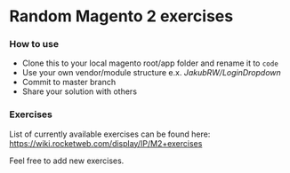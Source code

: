 # Random Magento 2 exercises

### How to use

- Clone this to your local magento root/app folder and rename it to `code`
- Use your own vendor/module structure e.x. _JakubRW/LoginDropdown_
- Commit to master branch
- Share your solution with others


### Exercises

List of currently available exercises can be found here: https://wiki.rocketweb.com/display/IP/M2+exercises

Feel free to add new exercises.